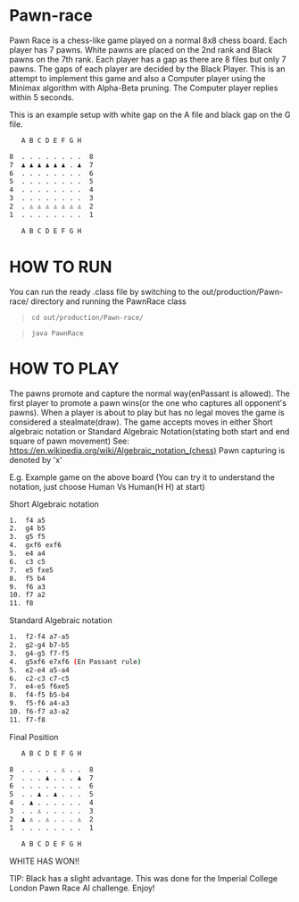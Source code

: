 # Pawn-race

Pawn Race is a chess-like game played on a normal 8x8 chess board.
Each player has 7 pawns.
White pawns are placed on the 2nd rank and Black pawns on the 7th rank.
Each player has a gap as there are 8 files but only 7 pawns.
The gaps of each player are decided by the Black Player.
This is an attempt to implement this game and also a Computer player using the Minimax algorithm with Alpha-Beta pruning.
The Computer player replies within 5 seconds.

This is an example setup with white gap on the A file and black gap on the G file.
```sh
   A B C D E F G H

8  . . . . . . . .  8
7  ♟ ♟ ♟ ♟ ♟ ♟ . ♟  7
6  . . . . . . . .  6
5  . . . . . . . .  5
4  . . . . . . . .  4
3  . . . . . . . .  3
2  . ♙ ♙ ♙ ♙ ♙ ♙ ♙  2
1  . . . . . . . .  1

   A B C D E F G H
``` 
   
# HOW TO RUN


You can run the ready .class file by switching to the out/production/Pawn-race/ directory and running the PawnRace class

>`cd out/production/Pawn-race/`

>`java PawnRace`


# HOW TO PLAY


The pawns promote and capture the normal way(enPassant is allowed).
The first player to promote a pawn wins(or the one who captures all opponent's pawns).
When a player is about to play but has no legal moves the game is considered a stealmate(draw).
The game accepts moves in either Short algebraic notation or Standard Algebraic Notation(stating both start and end square of pawn movement)
See: https://en.wikipedia.org/wiki/Algebraic_notation_(chess)
Pawn capturing is denoted by 'x'


E.g. Example game on the above board
(You can try it to understand the notation, just choose Human Vs Human(H H) at start)

Short Algebraic notation
```sh
1.  f4 a5
2.  g4 b5
3.  g5 f5
4.  gxf6 exf6
5.  e4 a4
6.  c3 c5
7.  e5 fxe5
8.  f5 b4
9.  f6 a3
10. f7 a2
11. f8
```

Standard Algebraic notation
```sh
1.  f2-f4 a7-a5
2.  g2-g4 b7-b5
3.  g4-g5 f7-f5
4.  g5xf6 e7xf6 (En Passant rule)
5.  e2-e4 a5-a4
6.  c2-c3 c7-c5
7.  e4-e5 f6xe5
8.  f4-f5 b5-b4
9.  f5-f6 a4-a3
10. f6-f7 a3-a2
11. f7-f8
```


Final Position
```sh
   A B C D E F G H

8  . . . . . ♙ . .  8
7  . . . ♟ . . . ♟  7
6  . . . . . . . .  6
5  . . ♟ . ♟ . . .  5
4  . ♟ . . . . . .  4
3  . . ♙ . . . . .  3
2  ♟ ♙ . ♙ . . . ♙  2
1  . . . . . . . .  1

   A B C D E F G H
```
WHITE HAS WON!!

TIP: Black has a slight advantage.
This was done for the Imperial College London Pawn Race AI challenge.
Enjoy!

